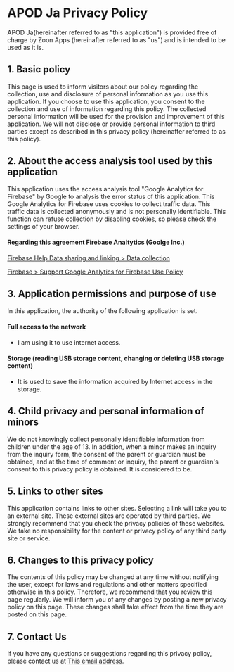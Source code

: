 # APOD Ja Privacy Policy
APOD Ja(hereinafter referred to as "this application") is provided free of charge by Zoon Apps (hereinafter referred to as "us") and is intended to be used as it is.

## 1. Basic policy
This page is used to inform visitors about our policy regarding the collection, use and disclosure of personal information as you use this application.
If you choose to use this application, you consent to the collection and use of information regarding this policy. The collected personal information will be used for the provision and improvement of this application. We will not disclose or provide personal information to third parties except as described in this privacy policy (hereinafter referred to as this policy).

## 2. About the access analysis tool used by this application
This application uses the access analysis tool "Google Analytics for Firebase" by Google to analysis the error status of this application.
This Google Analytics for Firebase uses cookies to collect traffic data.
This traffic data is collected anonymously and is not personally identifiable.
This function can refuse collection by disabling cookies, so please check the settings of your browser.

#### Regarding this agreement Firebase Analtytics (Goolge Inc.)
[Firebase Help Data sharing and linking > Data collection](https://support.google.com/firebase/answer/6318039?hl=en)

[Firebase > Support Google Analytics for Firebase Use Policy](https://firebase.google.com/policies/analytics/?hl=en)

## 3. Application permissions and purpose of use
In this application, the authority of the following application is set.

#### Full access to the network
- I am using it to use internet access.

#### Storage (reading USB storage content, changing or deleting USB storage content)
- It is used to save the information acquired by Internet access in the storage.

## 4. Child privacy and personal information of minors
We do not knowingly collect personally identifiable information from children under the age of 13. In addition, when a minor makes an inquiry from the inquiry form, the consent of the parent or guardian must be obtained, and at the time of comment or inquiry, the parent or guardian's consent to this privacy policy is obtained. It is considered to be.

## 5. Links to other sites
This application contains links to other sites. Selecting a link will take you to an external site. These external sites are operated by third parties. We strongly recommend that you check the privacy policies of these websites. We take no responsibility for the content or privacy policy of any third party site or service.

## 6. Changes to this privacy policy
The contents of this policy may be changed at any time without notifying the user, except for laws and regulations and other matters specified otherwise in this policy. Therefore, we recommend that you review this page regularly. We will inform you of any changes by posting a new privacy policy on this page. These changes shall take effect from the time they are posted on this page.

## 7. Contact Us
If you have any questions or suggestions regarding this privacy policy, please contact us at [This email address](mailto:zoonnapps@gmail.com).



